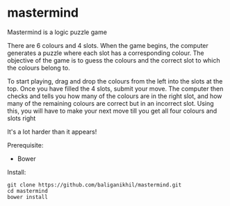 # mastermind

Mastermind is a logic puzzle game

There are 6 colours and 4 slots. When the game begins, the computer generates a puzzle where each slot has a corresponding colour. The objective of the game is to guess the colours and the correct slot to which the colours belong to.

To start playing, drag and drop the colours from the left into the slots at the top. Once you have filled the 4 slots, submit your move. The computer then checks and tells you how many of the colours are in the right slot, and how many of the remaining colours are correct but in an incorrect slot. Using this, you will have to make your next move till you get all four colours and slots right

It's a lot harder than it appears!

Prerequisite:

- Bower

Install:

```
git clone https://github.com/baliganikhil/mastermind.git
cd mastermind
bower install
```

